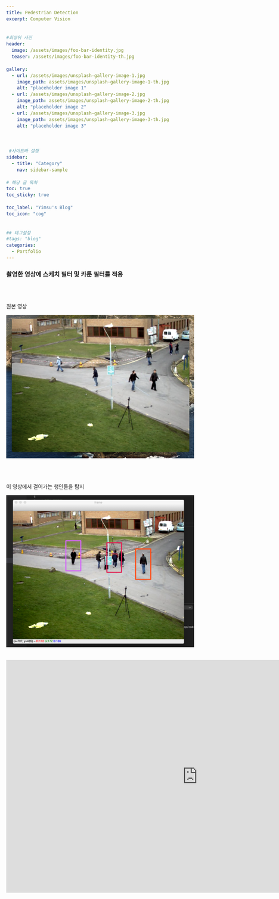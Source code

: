 ```yaml
---
title: Pedestrian Detection
excerpt: Computer Vision


#최상위 사진
header:
  image: /assets/images/foo-bar-identity.jpg
  teaser: /assets/images/foo-bar-identity-th.jpg

gallery:
  - url: /assets/images/unsplash-gallery-image-1.jpg
    image_path: assets/images/unsplash-gallery-image-1-th.jpg
    alt: "placeholder image 1"
  - url: /assets/images/unsplash-gallery-image-2.jpg
    image_path: assets/images/unsplash-gallery-image-2-th.jpg
    alt: "placeholder image 2"
  - url: /assets/images/unsplash-gallery-image-3.jpg
    image_path: assets/images/unsplash-gallery-image-3-th.jpg
    alt: "placeholder image 3"
    


 #사이드바 설정 
sidebar:
  - title: "Category"
    nav: sidebar-sample

# 해당 글 목차
toc: true
toc_sticky: true

toc_label: "Yimsu's Blog"
toc_icon: "cog"


## 테그설정
#tags: "blog"
categories:
  - Portfolio
---
```


### 촬영한 영상에 스케치 필터 및 카툰 필터를 적용


<br/>
<br/>

원본 영상
<br/>

![image](/assets/images/portfolio/walker1.png)

<br/>
<br/>


이 영상에서 걸어가는 행인들을 탐지
<br/>

![image](/assets/images/portfolio/walker2.png)
<br/>
<br/>

<iframe width="1026" height="625" src="https://www.youtube.com/embed/EQapY1PY-Jc" frameborder="0" allow="accelerometer; autoplay; encrypted-media; gyroscope; picture-in-picture" allowfullscreen></iframe>

